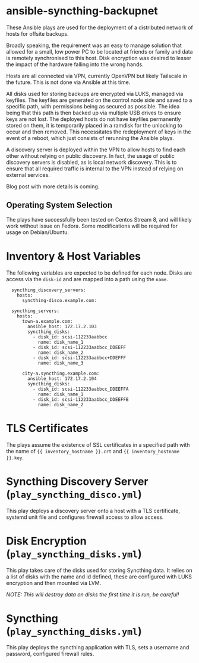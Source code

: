 # ansible-syncthing-backupnet
These Ansible plays are used for the deployment of a distributed network of hosts for offsite backups.

Broadly speaking, the requirement was an easy to manage solution that allowed for a small, low power PC to be located at friends or family and data is remotely synchronised to this host. Disk encryption was desired to lesser the impact of the hardware falling into the wrong hands.

Hosts are all connected via VPN, currently OpenVPN but likely Tailscale in the future. This is not done via Ansible at this time.

All disks used for storing backups are encrypted via LUKS, managed via keyfiles. The keyfiles are generated on the control node side and saved to a specific path, with permissions being as secured as possible. The idea being that this path is then backed up via multiple USB drives to ensure keys are not lost. The deployed hosts do not have keyfiles permanently stored on them, it is temporarily placed in a ramdisk for the unlocking to occur and then removed. This necessitates the redeployment of keys in the event of a reboot, which just consists of rerunning the Ansible plays.

A discovery server is deployed within the VPN to allow hosts to find each other without relying on public discovery. In fact, the usage of public discovery servers is disabled, as is local network discovery. This is to ensure that all required traffic is internal to the VPN instead of relying on external services.

Blog post with more details is coming.

## Operating System Selection
The plays have successfully been tested on Centos Stream 8, and will likely work without issue on Fedora. Some modifications will be required for usage on Debian/Ubuntu.

# Inventory & Host Variables
The following variables are expected to be defined for each node. Disks are access via the `disk-id` and are mapped into a path using the `name`.

```
  syncthing_discovery_servers:
    hosts:
      syncthing-disco.example.com:

  syncthing_servers:
    hosts:
      town-a.example.com:
        ansible_host: 172.17.2.103
        syncthing_disks:
          - disk_id: scsi-112233aabbcc
            name: disk_name_1
          - disk_id: scsi-112233aabbcc_DDEEFF
            name: disk_name_2
          - disk_id: scsi-112233aabbcc+DDEFFF
            name: disk_name_3

      city-a.syncthing.example.com:
        ansible_host: 172.17.2.104
        syncthing_disks:
          - disk_id: scsi-112233aabbcc_DDEEFFA
            name: disk_name_1
          - disk_id: scsi-112233aabbcc_DDEEFFB
            name: disk_name_2

```

# TLS Certificates
The plays assume the existence of SSL certificates in a specified path with the name of `{{ inventory_hostname }}.crt` and `{{ inventory_hostname }}.key`.

# Syncthing Discovery Server (`play_syncthing_disco.yml`)

This play deploys a discovery server onto a host with a TLS certificate, systemd unit file and configures firewall access to allow access.

# Disk Encryption (`play_syncthing_disks.yml`)

This play takes care of the disks used for storing Syncthing data. It relies on a list of disks with the name and id defined, these are configured with LUKS encryption and then mounted via LVM.

_NOTE: This will destroy data on disks the first time it is run, be careful!_

# Syncthing (`play_syncthing_disks.yml`)

This play deploys the syncthing application with TLS, sets a username and password, configured firewall rules.